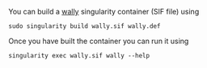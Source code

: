 You can build a [wally](https://github.com/tobiasrausch/wally) singularity container (SIF file) using

`sudo singularity build wally.sif wally.def`

Once you have built the container you can run it using

`singularity exec wally.sif wally --help`
